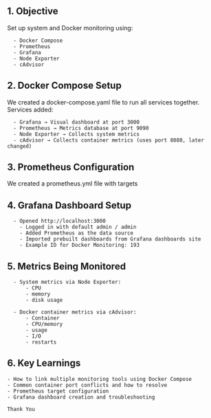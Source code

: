 ## 1. Objective
Set up system and Docker monitoring using:
```
  - Docker Compose
  - Prometheus
  - Grafana
  - Node Exporter
  - cAdvisor
```
## 2. Docker Compose Setup
We created a docker-compose.yaml file to run all services together.
Services added:
```
  - Grafana → Visual dashboard at port 3000
  - Prometheus → Metrics database at port 9090
  - Node Exporter → Collects system metrics
  - cAdvisor → Collects container metrics (uses port 8080, later changed)
```
## 3. Prometheus Configuration
We created a prometheus.yml file with targets

## 4. Grafana Dashboard Setup
```
  - Opened http://localhost:3000
    - Logged in with default admin / admin
    - Added Prometheus as the data source
    - Imported prebuilt dashboards from Grafana dashboards site
    - Example ID for Docker Monitoring: 193
```
## 5. Metrics Being Monitored
```
  - System metrics via Node Exporter:
      - CPU
      - memory
      - disk usage
```
```
  - Docker container metrics via cAdvisor:
      - Container
      - CPU/memory
      - usage
      - I/O
      - restarts
```
## 6. Key Learnings
```
- How to link multiple monitoring tools using Docker Compose
- Common container port conflicts and how to resolve
- Prometheus target configuration
- Grafana dashboard creation and troubleshooting
```
```
Thank You
```
